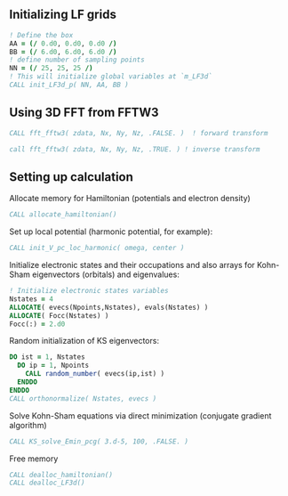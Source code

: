 

## Initializing LF grids

```fortran
! Define the box
AA = (/ 0.d0, 0.d0, 0.d0 /)
BB = (/ 6.d0, 6.d0, 6.d0 /)
! define number of sampling points
NN = (/ 25, 25, 25 /)
! This will initialize global variables at `m_LF3d`
CALL init_LF3d_p( NN, AA, BB )
```

## Using 3D FFT from FFTW3

```fortran
CALL fft_fftw3( zdata, Nx, Ny, Nz, .FALSE. )  ! forward transform

call fft_fftw3( zdata, Nx, Ny, Nz, .TRUE. ) ! inverse transform
```

## Setting up calculation

Allocate memory for Hamiltonian (potentials and electron density)

```fortran
CALL allocate_hamiltonian()
```

Set up local potential (harmonic potential, for example):

```fortran
CALL init_V_pc_loc_harmonic( omega, center )
```

Initialize electronic states and their occupations and also
arrays for Kohn-Sham eigenvectors (orbitals) and eigenvalues:

```fortran
! Initialize electronic states variables
Nstates = 4
ALLOCATE( evecs(Npoints,Nstates), evals(Nstates) )
ALLOCATE( Focc(Nstates) )
Focc(:) = 2.d0
```

Random initialization of KS eigenvectors:
```fortran
DO ist = 1, Nstates
  DO ip = 1, Npoints
    CALL random_number( evecs(ip,ist) )
  ENDDO
ENDDO
CALL orthonormalize( Nstates, evecs )
```

Solve Kohn-Sham equations via direct minimization (conjugate gradient
algorithm)

```fortran
CALL KS_solve_Emin_pcg( 3.d-5, 100, .FALSE. )
```

Free memory

```fortran
CALL dealloc_hamiltonian()
CALL dealloc_LF3d()
```
